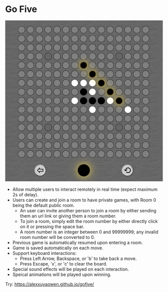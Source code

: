# Go Five

![Demo](https://github.com/alexxuyaowen/gofive/blob/main/demo/demo.png)

- Allow multiple users to interact remotely in real time (expect maximum 2s of delay).
- Users can create and join a room to have private games, with Room 0 being the default public room.
  - An user can invite another person to join a room by either sending them an url link or giving them a room number.
  - To join a room, simply edit the room number by either directly click on it or pressing the space bar.
  - A room number is an integer between 0 and 99999999; any invalid room number will be converted to 0.
- Previous game is automatically resumed upon entering a room.
- Game is saved automatically on each move.
- Support keyboard interactions:
  - Press Left Arrow, Backspace, or 'b' to take back a move.
  - Press Escape, 'x', or 'c' to clear the board.
- Special sound effects will be played on each interaction.
- Speical animations will be played upon winning.

Try: https://alexxuyaowen.github.io/gofive/
